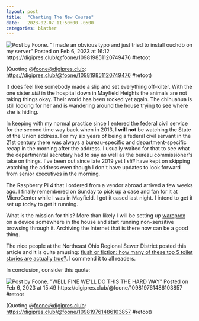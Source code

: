 ```yaml
---
layout: post
title:  "Charting The New Course"
date:   2023-02-07 11:50:00 -0500
categories: blather
---
```

![Post by Foone. "I made an obvious typo and just tried to install ouchdb on my server" Posted on Feb 6, 2023 at 16:12 https://digipres.club/@foone/109819851120749476 #retoot]({{site.url}}/img/foone-freudian-slip.jpg)

(Quoting @foone@digipres.club: <https://digipres.club/@foone/109819851120749476> #retoot)

It does feel like somebody made a slip and set everything off-kilter.  With the one sister *still* in the hospital down in Mayfield Heights the animals are not taking things okay.  Their world has been rocked yet again.  The chihuahua is still looking for her and is wandering around the house trying to see where she is hiding.

In keeping with my normal practice since I entered the federal civil service for the second time way back when in 2013, I **will not** be watching the State of the Union address.  For my six years of being a federal civil servant in the 21st century there was always a bureau-specific and department-specific recap in the morning after the address.  I usually waited for that to see what the departmental secretary had to say as well as the bureau commissioner's take on things.  I've been out since late 2019 yet I *still* have kept on skipping watching the address even though I don't have updates to look forward from senior executives in the morning.  

The Raspberry Pi 4 that I ordered from a vendor abroad arrived a few weeks ago.  I finally remembered on Sunday to pick up a case and fan for it at MicroCenter while I was in Mayfield.  I got it cased last night.  I intend to get it set up today to get it running.

What is the mission for this?  More than likely I will be setting up [warcprox](https://github.com/internetarchive/warcprox) on a device somewhere in the house and start running non-sensitive browsing through it.  Archiving the Internet that is there now can be a good thing.

The nice people at the Northeast Ohio Regional Sewer District posted this article and it is quite amusing: [flush or fiction: how many of these top 5 toilet stories are actually true?](https://neorsd.substack.com/p/flush-or-fiction-how-many-of-these?r=2k3po&utm_medium=ios&utm_campaign=post).  I commend it to all readers.

In conclusion, consider this quote:

![Post by Foone. "WELL FINE WE'LL DO THIS THE HARD WAY" Posted on Feb 6, 2023 at 15:49 https://digipres.club/@foone/109819761486103857 #retoot]({{site.url}}/img/foone-hard-way.jpg)

(Quoting @foone@digipres.club: <https://digipres.club/@foone/109819761486103857> #retoot)